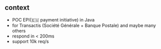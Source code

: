 ## context

* POC EPI(🇪🇺 payment initiative) in Java
* for Transactis (Société Générale + Banque Postale) and maybe many others
* respond in < 200ms
* support 10k req/s